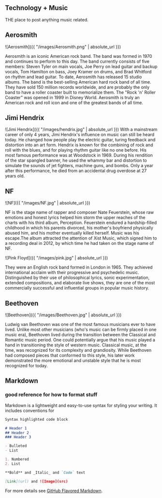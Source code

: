 ## Technology + Music
THE place to post anything music related.

## **Aerosmith**
![Aerosmith]({{ "/images/Aerosmith.png" | absolute_url }})

Aerosmith is an iconic American rock band. The band was formed in 1970 and continues to perform to this day. The band currently consists of five members: 
Steven Tyler on main vocals, Joe Perry on lead guitar and backup vocals, Tom Hamilton on bass, Joey Kramer on drums, and Brad Whitford on rhythm and lead 
guitar. To date, Aerosmith has released 15 studio albums. The band is the best-selling American hard rock band of all time.  They have sold 150 million records 
worldwide, and are probably the only band to have a roller coaster built to memorialize them. The "Rock 'n' Roller Coaster" was opened in 1999 in Disney World. Aerosmith is truly an American rock and roll icon and one of the greatest bands of all time.

## Jimi Hendrix
![Jimi Hendrix]({{ "/images/hendrix.jpg" | absolute_url }})
With a mainstream career of only 4 years, Jimi Hendrix's influence on music can still be heard today. He changed how people play the electric guitar, turing feedback and distortion into an art form. Hendrix is known for the combining of rock and roll with the blues, and for playing rhythm guitar like no one before. His most famous performance was at Woodstock in 1969. During his rendition of the star spangled banner, he used the whammy bar and distortion to simulate the sounds of jet fighters, machine guns, and bombs. Only a year after this performance, he died from an accidental drug overdose at 27 years old.

## NF
![NF]({{ "/images/NF.jpg" | absolute_url }})

NF is the stage name of rapper and composer Nate Feuerstein, whose raw emotions and honest lyrics helped him storm the upper reaches of the charts with his third album, Perception. Feuerstein endured a hardship-filled childhood in which his parents divorced, his mother's boyfriend physically abused him, and his mother eventually killed herself. Music was his escape.The album attracted the attention of Xist Music, which signed him to a recording deal in 2012, by which time he had taken on the stage name of NF.

![Pink Floyd]({{ "/images/pink.jpg" | absolute_url }})

They were an English rock band formed in London in 1965. They achieved international acclaim with their progressive and psychedelic music. Distinguished by their use of philosophical lyrics, sonic experimentation, extended compositions, and elaborate live shows, they are one of the most commercially successful and influential groups in popular music history.


## Beethoven
![Beethoven]({{ "/images/Beethoven.jpg" | absolute_url }})

Ludwig van Beethoven was one of the most famous musicians ever to have lived. Unlike most other musicians (who's music can be firmly placed in one music era), Beethoven lived during the transition between the Classical and Romantic music period. One could potentially argue that his music played a hand in transitioning the style of western music. Classical music, at the time, was recognized for its complexity and grandiosity. While Beethoven had composed pieces that conformed to this style, his later work demonstrated the more emotional and unstable style that he is most recognized for today. 


## Markdown
### good reference for how to format stuff
Markdown is a lightweight and easy-to-use syntax for styling your writing. It includes conventions for

```markdown
Syntax highlighted code block

# Header 1
## Header 2
### Header 3

- Bulleted
- List

1. Numbered
2. List

**Bold** and _Italic_ and `Code` text

[Link](url) and ![Image](src)
```

For more details see [GitHub Flavored Markdown](https://guides.github.com/features/mastering-markdown/).


